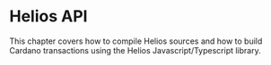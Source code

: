 # Helios API

This chapter covers how to compile Helios sources and how to build Cardano transactions using the Helios Javascript/Typescript library.